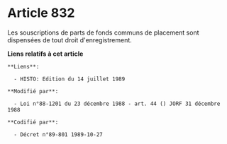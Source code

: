 # Article 832

Les souscriptions de parts de fonds communs de placement sont dispensées de tout droit d'enregistrement.

**Liens relatifs à cet article**

	**Liens**:

	  - HISTO: Edition du 14 juillet 1989

	**Modifié par**:

	  - Loi n°88-1201 du 23 décembre 1988 - art. 44 () JORF 31 décembre 1988

	**Codifié par**:

	  - Décret n°89-801 1989-10-27
